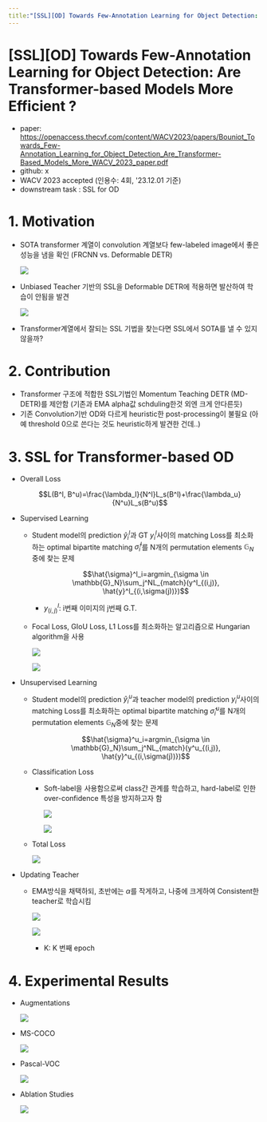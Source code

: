 ```yaml
---
title:"[SSL][OD] Towards Few-Annotation Learning for Object Detection: Are Transformer-based Models More Efficient ?"
---
```

# [SSL][OD] Towards Few-Annotation Learning for Object Detection: Are Transformer-based Models More Efficient ?

- paper: https://openaccess.thecvf.com/content/WACV2023/papers/Bouniot_Towards_Few-Annotation_Learning_for_Object_Detection_Are_Transformer-Based_Models_More_WACV_2023_paper.pdf
- github: x
- WACV 2023 accepted (인용수: 4회, '23.12.01 기준)
- downstream task : SSL for OD

# 1. Motivation

- SOTA transformer 계열이 convolution 계열보다 few-labeled image에서 좋은 성능을 냄을 확인 (FRCNN vs. Deformable DETR)

  ![](../images/2023-12-01/image-20231201132332835.png)

- Unbiased Teacher 기반의 SSL을 Deformable DETR에 적용하면 발산하여 학습이 안됨을 발견

  ![](../images/2023-12-01/image-20231201132308595.png)

- Transformer계열에서 잘되는 SSL 기법을 찾는다면 SSL에서 SOTA를 낼 수 있지 않을까?

# 2. Contribution

- Transformer 구조에 적합한 SSL기법인 Momentum Teaching DETR (MD-DETR)를 제안함 (기존과 EMA alpha값 schduling한것 외엔 크게 안다른듯)
- 기존 Convolution기반 OD와 다르게 heuristic한 post-processing이 불필요 (아예 threshold 0으로 쓴다는 것도 heuristic하게 발견한 건데..)

# 3. SSL for Transformer-based OD

- Overall Loss

  $$L(B^l, B^u)=\frac{\lambda_l}{N^l}L_s(B^l)+\frac{\lambda_u}{N^u}L_s(B^u)$$

- Supervised Learning

  - Student model의 prediction $\hat{y}^l_i$과 GT $y^l_i$사이의 matching Loss를 최소화하는 optimal bipartite matching $\hat{\sigma}^l_i$를 N개의 permutation elements $\mathbb{G}_N$중에 찾는 문제

    $$\hat{\sigma}^l_i=argmin_{\sigma \in \mathbb{G}_N}\sum_j^NL_{match}(y^l_{(i,j)}, \hat{y}^l_{(i,\sigma(j))})$$

    - $y^l_{(i,j)}$: i번째 이미지의 j번째 G.T.

  - Focal Loss, GIoU Loss, L1 Loss를 최소화하는 알고리즘으로 Hungarian algorithm을 사용

    ![](../images/2023-12-01/image-20231201134102134.png)

    ![](../images/2023-12-01/image-20231201134127840.png)

- Unsupervised Learning

  - Student model의 prediction $\hat{y}^u_i$과 teacher model의 prediction $y^u_i$사이의 matching Loss를 최소화하는 optimal bipartite matching $\hat{\sigma}^u_i$를 N개의 permutation elements $\mathbb{G}_N$중에 찾는 문제

    $$\hat{\sigma}^u_i=argmin_{\sigma \in \mathbb{G}_N}\sum_j^NL_{match}(y^u_{(i,j)}, \hat{y}^u_{(i,\sigma(j))})$$

  - Classification Loss 

    - Soft-label을 사용함으로써 class간 관계를 학습하고, hard-label로 인한 over-confidence 특성을 방지하고자 함

      ![](../images/2023-12-01/image-20231201134521950.png)

      ![](../images/2023-12-01/image-20231201134542044.png)

  - Total Loss

    ![](../images/2023-12-01/image-20231201134600814.png)

- Updating Teacher

  - EMA방식을 채택하되, 초반에는 $\alpha$를 작게하고, 나중에 크게하여 Consistent한 teacher로 학습시킴

    ![](../images/2023-12-01/image-20231201135139935.png)

    ![](../images/2023-12-01/image-20231201135151459.png)

    - K: K 번째 epoch

# 4. Experimental Results

- Augmentations

  ![](../images/2023-12-01/image-20231201135314492.png)

- MS-COCO

  ![](../images/2023-12-01/image-20231201135335862.png)

- Pascal-VOC

  ![](../images/2023-12-01/image-20231201135355065.png)

- Ablation Studies

  ![](../images/2023-12-01/image-20231201135416509.png)
